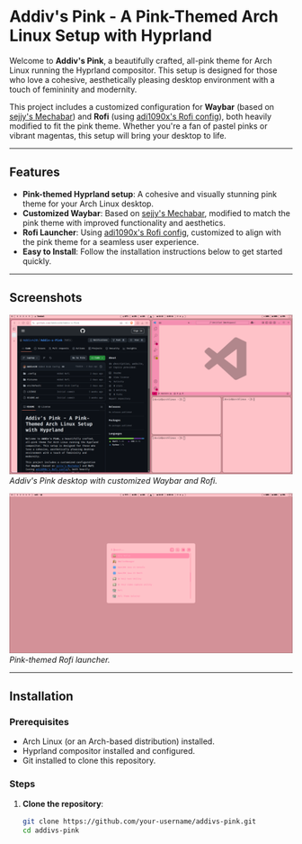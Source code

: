 # Addiv's Pink - A Pink-Themed Arch Linux Setup with Hyprland

Welcome to **Addiv's Pink**, a beautifully crafted, all-pink theme for Arch Linux running the Hyprland compositor. This setup is designed for those who love a cohesive, aesthetically pleasing desktop environment with a touch of femininity and modernity.

This project includes a customized configuration for **Waybar** (based on [sejjy's Mechabar](https://github.com/sejjy/mechabar)) and **Rofi** (using [adi1090x's Rofi config](https://github.com/adi1090x/rofi)), both heavily modified to fit the pink theme. Whether you're a fan of pastel pinks or vibrant magentas, this setup will bring your desktop to life.

---

## Features

- **Pink-themed Hyprland setup**: A cohesive and visually stunning pink theme for your Arch Linux desktop.
- **Customized Waybar**: Based on [sejjy's Mechabar](https://github.com/sejjy/mechabar), modified to match the pink theme with improved functionality and aesthetics.
- **Rofi Launcher**: Using [adi1090x's Rofi config](https://github.com/adi1090x/rofi), customized to align with the pink theme for a seamless user experience.
- **Easy to Install**: Follow the installation instructions below to get started quickly.

---

## Screenshots

![Desktop Preview](screenshots/desktop.png)  
*Addiv's Pink desktop with customized Waybar and Rofi.*

![Rofi Menu](screenshots/rofi.png)  
*Pink-themed Rofi launcher.*

---

## Installation

### Prerequisites
- Arch Linux (or an Arch-based distribution) installed.
- Hyprland compositor installed and configured.
- Git installed to clone this repository.

### Steps

1. **Clone the repository**:
   ```bash
   git clone https://github.com/your-username/addivs-pink.git
   cd addivs-pink